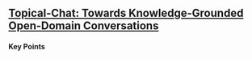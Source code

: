 
## [Topical-Chat: Towards Knowledge-Grounded Open-Domain Conversations](https://www.isca-speech.org/archive/Interspeech_2019/abstracts/3079.html)


#### Key Points

